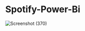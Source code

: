 # Spotify-Power-Bi
![Screenshot (370)](https://github.com/user-attachments/assets/0a3b0b18-002b-47bd-8d88-56d4ab164002)
